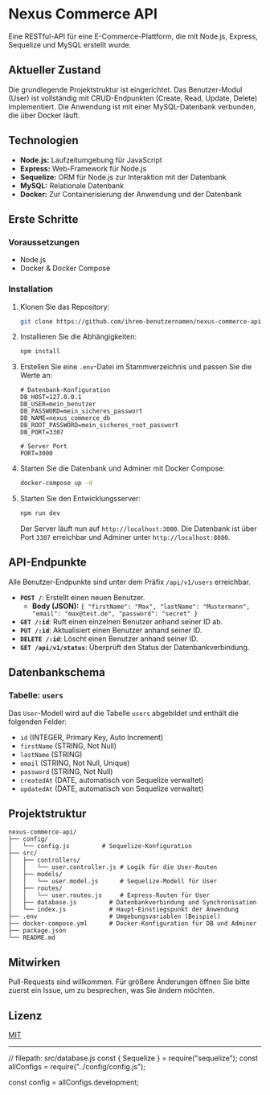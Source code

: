 # Nexus Commerce API

Eine RESTful-API für eine E-Commerce-Plattform, die mit Node.js, Express, Sequelize und MySQL erstellt wurde.

## Aktueller Zustand

Die grundlegende Projektstruktur ist eingerichtet. Das Benutzer-Modul (User) ist vollständig mit CRUD-Endpunkten (Create, Read, Update, Delete) implementiert. Die Anwendung ist mit einer MySQL-Datenbank verbunden, die über Docker läuft.

## Technologien

- **Node.js:** Laufzeitumgebung für JavaScript
- **Express:** Web-Framework für Node.js
- **Sequelize:** ORM für Node.js zur Interaktion mit der Datenbank
- **MySQL:** Relationale Datenbank
- **Docker:** Zur Containerisierung der Anwendung und der Datenbank

## Erste Schritte

### Voraussetzungen

- Node.js
- Docker & Docker Compose

### Installation

1.  Klonen Sie das Repository:
    ```bash
    git clone https://github.com/ihrem-benutzernamen/nexus-commerce-api.git
    ```
2.  Installieren Sie die Abhängigkeiten:
    ```bash
    npm install
    ```
3.  Erstellen Sie eine `.env`-Datei im Stammverzeichnis und passen Sie die Werte an:

    ```
    # Datenbank-Konfiguration
    DB_HOST=127.0.0.1
    DB_USER=mein_benutzer
    DB_PASSWORD=mein_sicheres_passwort
    DB_NAME=nexus_commerce_db
    DB_ROOT_PASSWORD=mein_sicheres_root_passwort
    DB_PORT=3307

    # Server Port
    PORT=3000
    ```

4.  Starten Sie die Datenbank und Adminer mit Docker Compose:
    ```bash
    docker-compose up -d
    ```
5.  Starten Sie den Entwicklungsserver:
    ```bash
    npm run dev
    ```
    Der Server läuft nun auf `http://localhost:3000`. Die Datenbank ist über Port `3307` erreichbar und Adminer unter `http://localhost:8080`.

## API-Endpunkte

Alle Benutzer-Endpunkte sind unter dem Präfix `/api/v1/users` erreichbar.

- **`POST /`**: Erstellt einen neuen Benutzer.
  - **Body (JSON):** `{ "firstName": "Max", "lastName": "Mustermann", "email": "max@test.de", "password": "secret" }`
- **`GET /:id`**: Ruft einen einzelnen Benutzer anhand seiner ID ab.
- **`PUT /:id`**: Aktualisiert einen Benutzer anhand seiner ID.
- **`DELETE /:id`**: Löscht einen Benutzer anhand seiner ID.
- **`GET /api/v1/status`**: Überprüft den Status der Datenbankverbindung.

## Datenbankschema

### Tabelle: `users`

Das `User`-Modell wird auf die Tabelle `users` abgebildet und enthält die folgenden Felder:

- `id` (INTEGER, Primary Key, Auto Increment)
- `firstName` (STRING, Not Null)
- `lastName` (STRING)
- `email` (STRING, Not Null, Unique)
- `password` (STRING, Not Null)
- `createdAt` (DATE, automatisch von Sequelize verwaltet)
- `updatedAt` (DATE, automatisch von Sequelize verwaltet)

## Projektstruktur

```
nexus-commerce-api/
├── config/
│   └── config.js         # Sequelize-Konfiguration
├── src/
│   ├── controllers/
│   │   └── user.controller.js # Logik für die User-Routen
│   ├── models/
│   │   └── user.model.js      # Sequelize-Modell für User
│   ├── routes/
│   │   └── user.routes.js     # Express-Routen für User
│   ├── database.js         # Datenbankverbindung und Synchronisation
│   └── index.js            # Haupt-Einstiegspunkt der Anwendung
├── .env                    # Umgebungsvariablen (Beispiel)
├── docker-compose.yml      # Docker-Konfiguration für DB und Adminer
├── package.json
└── README.md
```

## Mitwirken

Pull-Requests sind willkommen. Für größere Änderungen öffnen Sie bitte zuerst ein Issue, um zu besprechen, was Sie ändern möchten.

## Lizenz

[MIT](https://choosealicense.com/licenses/mit/)

---

// filepath: src/database.js
const { Sequelize } = require("sequelize");
const allConfigs = require("../config/config.js");

const config = allConfigs.development;
